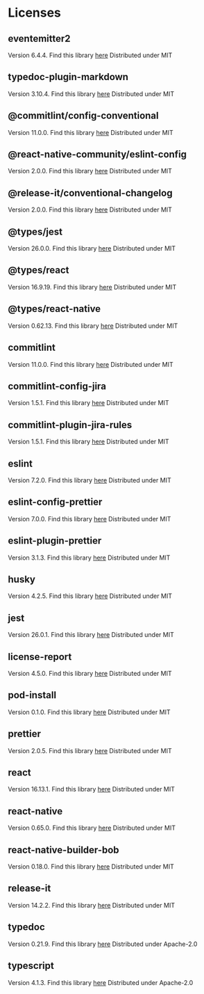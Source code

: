 # Licenses

## eventemitter2

Version 6.4.4. Find this library [here](https://github.com/hij1nx/EventEmitter2)
Distributed under MIT



## typedoc-plugin-markdown

Version 3.10.4. Find this library [here](https://github.com/tgreyuk/typedoc-plugin-markdown)
Distributed under MIT



## @commitlint/config-conventional

Version 11.0.0. Find this library [here](https://github.com/conventional-changelog/commitlint)
Distributed under MIT



## @react-native-community/eslint-config

Version 2.0.0. Find this library [here](git+ssh://git@github.com/facebook/react-native)
Distributed under MIT



## @release-it/conventional-changelog

Version 2.0.0. Find this library [here](https://github.com/release-it/conventional-changelog)
Distributed under MIT



## @types/jest

Version 26.0.0. Find this library [here](https://github.com/DefinitelyTyped/DefinitelyTyped)
Distributed under MIT



## @types/react

Version 16.9.19. Find this library [here](https://github.com/DefinitelyTyped/DefinitelyTyped)
Distributed under MIT



## @types/react-native

Version 0.62.13. Find this library [here](https://github.com/DefinitelyTyped/DefinitelyTyped)
Distributed under MIT



## commitlint

Version 11.0.0. Find this library [here](https://github.com/conventional-changelog/commitlint)
Distributed under MIT



## commitlint-config-jira

Version 1.5.1. Find this library [here](https://github.com/Gherciu/commitlint-jira)
Distributed under MIT



## commitlint-plugin-jira-rules

Version 1.5.1. Find this library [here](https://github.com/Gherciu/commitlint-jira)
Distributed under MIT



## eslint

Version 7.2.0. Find this library [here](https://github.com/eslint/eslint)
Distributed under MIT



## eslint-config-prettier

Version 7.0.0. Find this library [here](https://github.com/prettier/eslint-config-prettier)
Distributed under MIT



## eslint-plugin-prettier

Version 3.1.3. Find this library [here](https://github.com/prettier/eslint-plugin-prettier)
Distributed under MIT



## husky

Version 4.2.5. Find this library [here](https://github.com/typicode/husky)
Distributed under MIT



## jest

Version 26.0.1. Find this library [here](https://github.com/facebook/jest)
Distributed under MIT



## license-report

Version 4.5.0. Find this library [here](https://github.com/ironSource/license-report)
Distributed under MIT



## pod-install

Version 0.1.0. Find this library [here](https://github.com/expo/expo-cli)
Distributed under MIT



## prettier

Version 2.0.5. Find this library [here](https://github.com/prettier/prettier)
Distributed under MIT



## react

Version 16.13.1. Find this library [here](https://github.com/facebook/react)
Distributed under MIT



## react-native

Version 0.65.0. Find this library [here](https://github.com/facebook/react-native)
Distributed under MIT



## react-native-builder-bob

Version 0.18.0. Find this library [here](https://github.com/callstack/react-native-builder-bob)
Distributed under MIT



## release-it

Version 14.2.2. Find this library [here](https://github.com/release-it/release-it)
Distributed under MIT



## typedoc

Version 0.21.9. Find this library [here](https://github.com/TypeStrong/TypeDoc)
Distributed under Apache-2.0



## typescript

Version 4.1.3. Find this library [here](https://github.com/Microsoft/TypeScript)
Distributed under Apache-2.0


